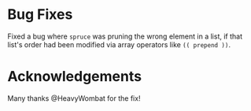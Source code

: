 # Bug Fixes

Fixed a bug where `spruce` was pruning the wrong element in a list, if that list's
order had been modified via array operators like `(( prepend ))`.


# Acknowledgements

Many thanks @HeavyWombat for the fix!
